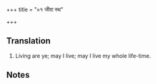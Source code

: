 +++
title = "०१ जीवा स्थ"

+++
## Translation
1. Living are ye; may I live; may I live my whole life-time.

## Notes

